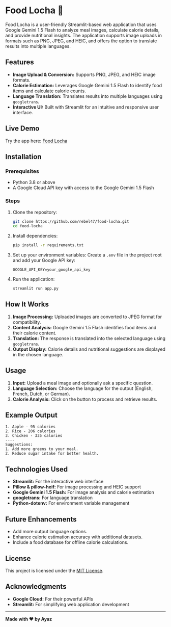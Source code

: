 # Food Locha 🍴

Food Locha is a user-friendly Streamlit-based web application that uses Google Gemini 1.5 Flash to analyze meal images, calculate calorie details, and provide nutritional insights. The application supports image uploads in formats such as PNG, JPEG, and HEIC, and offers the option to translate results into multiple languages.

## Features
- **Image Upload & Conversion:** Supports PNG, JPEG, and HEIC image formats.
- **Calorie Estimation:** Leverages Google Gemini 1.5 Flash to identify food items and calculate calorie counts.
- **Language Translation:** Translates results into multiple languages using `googletrans`.
- **Interactive UI:** Built with Streamlit for an intuitive and responsive user interface.

## Live Demo
Try the app here: [Food Locha](https://healthmanagementapp.streamlit.app/)

## Installation

### Prerequisites
- Python 3.8 or above
- A Google Cloud API key with access to the Google Gemini 1.5 Flash

### Steps
1. Clone the repository:
   ```bash
   git clone https://github.com/rebel47/food-locha.git
   cd food-locha
   ```

2. Install dependencies:
   ```bash
   pip install -r requirements.txt
   ```

3. Set up your environment variables:
   Create a `.env` file in the project root and add your Google API key:
   ```
   GOOGLE_API_KEY=your_google_api_key
   ```

4. Run the application:
   ```bash
   streamlit run app.py
   ```

## How It Works
1. **Image Processing:** Uploaded images are converted to JPEG format for compatibility.
2. **Content Analysis:** Google Gemini 1.5 Flash identifies food items and their calorie content.
3. **Translation:** The response is translated into the selected language using `googletrans`.
4. **Output Display:** Calorie details and nutritional suggestions are displayed in the chosen language.

## Usage
1. **Input:** Upload a meal image and optionally ask a specific question.
2. **Language Selection:** Choose the language for the output (English, French, Dutch, or German).
3. **Calorie Analysis:** Click on the button to process and retrieve results.

## Example Output
```
1. Apple - 95 calories
2. Rice - 206 calories
3. Chicken - 335 calories
----
Suggestions:
1. Add more greens to your meal.
2. Reduce sugar intake for better health.
```

## Technologies Used
- **Streamlit:** For the interactive web interface
- **Pillow & pillow-heif:** For image processing and HEIC support
- **Google Gemini 1.5 Flash:** For image analysis and calorie estimation
- **googletrans:** For language translation
- **Python-dotenv:** For environment variable management

## Future Enhancements
- Add more output language options.
- Enhance calorie estimation accuracy with additional datasets.
- Include a food database for offline calorie calculations.

## License
This project is licensed under the [MIT License](LICENSE).

## Acknowledgments
- **Google Cloud:** For their powerful APIs
- **Streamlit:** For simplifying web application development

---

**Made with ❤️ by Ayaz**
